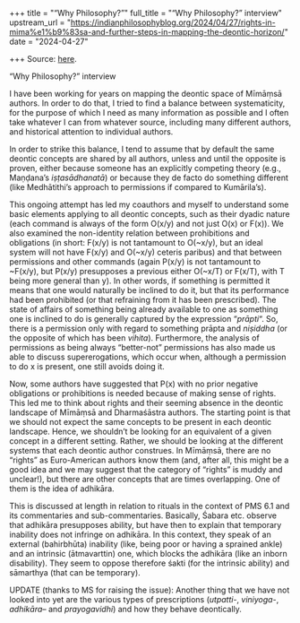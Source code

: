 +++
title = "“Why Philosophy?”"
full_title = "“Why Philosophy?” interview"
upstream_url = "https://indianphilosophyblog.org/2024/04/27/rights-in-mima%e1%b9%83sa-and-further-steps-in-mapping-the-deontic-horizon/"
date = "2024-04-27"

+++
Source: [here](https://indianphilosophyblog.org/2024/04/27/rights-in-mima%e1%b9%83sa-and-further-steps-in-mapping-the-deontic-horizon/).

“Why Philosophy?” interview

I have been working for years on mapping the deontic space of Mīmāṃsā authors. In order to do that, I tried to find a balance between systematicity, for the purpose of which I need as many information as possible and I often take whatever I can from whatever source, including many different authors, and historical attention to individual authors.

In order to strike this balance, I tend to assume that by default the same deontic concepts are shared by all authors, unless and until the opposite is proven, either because someone has an explicitly competing theory (e.g., Maṇḍana’s *iṣṭasādhanatā*) or because they de facto do something different (like Medhātithi’s approach to permissions if compared to Kumārila’s).

This ongoing attempt has led my coauthors and myself to understand some basic elements applying to all deontic concepts, such as their dyadic nature (each command is always of the form O(x/y) and not just O(x) or F(x)). We also examined the non-identity relation between prohibitions and obligations (in short: F(x/y) is not tantamount to O(\~x/y), but an ideal system will not have F(x/y) and O(\~x/y) ceteris paribus) and that between permissions and other commands (again P(x/y) is not tantamount to \~F(x/y), but P(x/y) presupposes a previous either O(\~x/T) or F(x/T), with T being more general than y). In other words, if something is permitted it means that one would naturally be inclined to do it, but that its performance had been prohibited (or that refraining from it has been prescribed). The state of affairs of something being already available to one as something one is inclined to do is generally captured by the expression “*prāpti*“. So, there is a permission only with regard to something prāpta and *niṣiddha* (or the opposite of which has been *vihita*). Furthermore, the analysis of permissions as being always “better-not” permissions has also made us able to discuss supererogations, which occur when, although a permission to do x is present, one still avoids doing it.  

Now, some authors have suggested that P(x) with no prior negative obligations or prohibitions is needed because of making sense of rights. This led me to think about rights and their seeming absence in the deontic landscape of Mīmāṃsā and Dharmaśāstra authors. The starting point is that we should not expect the same concepts to be present in each deontic landscape. Hence, we shouldn’t be looking for an equivalent of a given concept in a different setting. Rather, we should be looking at the different systems that each deontic author construes. In Mīmāṃsā, there are no “rights” as Euro-American authors know them (and, after all, this might be a good idea and we may suggest that the category of “rights” is muddy and unclear!), but there are other concepts that are times overlapping. One of them is the idea of adhikāra.

This is discussed at length in relation to rituals in the context of PMS 6.1 and its commentaries and sub-commentaries. Basically, Śabara etc. observe that adhikāra presupposes ability, but have then to explain that temporary inability does not infringe on adhikāra. In this context, they speak of an external (bahirbhūta) inability (like, being poor or having a sprained ankle) and an intrinsic (ātmavarttin) one, which blocks the adhikāra (like an inborn disability). They seem to oppose therefore śakti (for the intrinsic ability) and sāmarthya (that can be temporary).

UPDATE (thanks to MS for raising the issue): Another thing that we have not looked into yet are the various types of prescriptions (*utpatti*-, *viniyoga*-, *adhikāra*– and *prayogavidhi*) and how they behave deontically.

